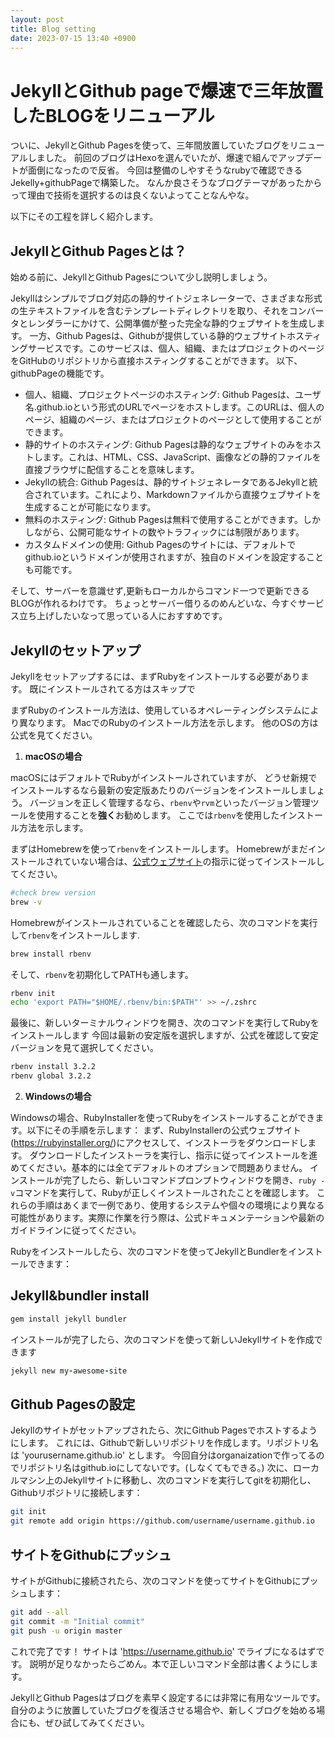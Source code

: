 ```yaml
---
layout: post
title: Blog setting
date: 2023-07-15 13:40 +0900
---
```


# JekyllとGithub pageで爆速で三年放置したBLOGをリニューアル

ついに、JekyllとGithub Pagesを使って、三年間放置していたブログをリニューアルしました。
前回のブログはHexoを選んでいたが、爆速で組んでアップデートが面倒になったので反省。
今回は整備のしやすそうなrubyで確認できるJekelly+githubPageで構築した。
なんか良さそうなブログテーマがあったからって理由で技術を選択するのは良くないよってことなんやな。

以下にその工程を詳しく紹介します。

## JekyllとGithub Pagesとは？

始める前に、JekyllとGithub Pagesについて少し説明しましょう。

Jekyllはシンプルでブログ対応の静的サイトジェネレーターで、さまざまな形式の生テキストファイルを含むテンプレートディレクトリを取り、それをコンバータとレンダラーにかけて、公開準備が整った完全な静的ウェブサイトを生成します。
一方、Github Pagesは、Githubが提供している静的ウェブサイトホスティングサービスです。このサービスは、個人、組織、またはプロジェクトのページをGitHubのリポジトリから直接ホスティングすることができます。
以下、githubPageの機能です。

- 個人、組織、プロジェクトページのホスティング: Github Pagesは、ユーザ名.github.ioという形式のURLでページをホストします。このURLは、個人のページ、組織のページ、またはプロジェクトのページとして使用することができます。
- 静的サイトのホスティング: Github Pagesは静的なウェブサイトのみをホストします。これは、HTML、CSS、JavaScript、画像などの静的ファイルを直接ブラウザに配信することを意味します。
- Jekyllの統合: Github Pagesは、静的サイトジェネレータであるJekyllと統合されています。これにより、Markdownファイルから直接ウェブサイトを生成することが可能になります。
- 無料のホスティング: Github Pagesは無料で使用することができます。しかしながら、公開可能なサイトの数やトラフィックには制限があります。
- カスタムドメインの使用: Github Pagesのサイトには、デフォルトでgithub.ioというドメインが使用されますが、独自のドメインを設定することも可能です。

そして、サーバーを意識せず,更新もローカルからコマンド一つで更新できるBLOGが作れるわけです。
ちょっとサーバー借りるのめんどいな、今すぐサービス立ち上げしたいなって思っている人におすすめです。

## Jekyllのセットアップ

Jekyllをセットアップするには、まずRubyをインストールする必要があります。
既にインストールされてる方はスキップで

まずRubyのインストール方法は、使用しているオペレーティングシステムにより異なります。
MacでのRubyのインストール方法を示します。
他のOSの方は公式を見てください。

1. **macOSの場合**

macOSにはデフォルトでRubyがインストールされていますが、
どうせ新規でインストールするなら最新の安定版あたりのバージョンをインストールしましょう。
バージョンを正しく管理するなら、`rbenv`や`rvm`といったバージョン管理ツールを使用することを**強く**お勧めします。
ここでは`rbenv`を使用したインストール方法を示します。

まずはHomebrewを使って`rbenv`をインストールします。
Homebrewがまだインストールされていない場合は、[公式ウェブサイト](https://brew.sh/)の指示に従ってインストールしてください。

```zsh
#check brew version
brew -v
```

Homebrewがインストールされていることを確認したら、次のコマンドを実行して`rbenv`をインストールします.

```zsh
brew install rbenv
```

そして、`rbenv`を初期化してPATHも通します。

```zsh
rbenv init
echo 'export PATH="$HOME/.rbenv/bin:$PATH"' >> ~/.zshrc
```

最後に、新しいターミナルウィンドウを開き、次のコマンドを実行してRubyをインストールします
今回は最新の安定版を選択しますが、公式を確認して安定バージョンを見て選択してください。

```zsh
rbenv install 3.2.2
rbenv global 3.2.2
```

2. **Windowsの場合**

Windowsの場合、RubyInstallerを使ってRubyをインストールすることができます。以下にその手順を示します：
まず、RubyInstallerの公式ウェブサイト(https://rubyinstaller.org/)にアクセスして、インストーラをダウンロードします。
ダウンロードしたインストーラを実行し、指示に従ってインストールを進めてください。基本的には全てデフォルトのオプションで問題ありません。
インストールが完了したら、新しいコマンドプロンプトウィンドウを開き、`ruby -v`コマンドを実行して、Rubyが正しくインストールされたことを確認します。
これらの手順はあくまで一例であり、使用するシステムや個々の環境により異なる可能性があります。実際に作業を行う際は、公式ドキュメンテーションや最新のガイドラインに従ってください。

Rubyをインストールしたら、次のコマンドを使ってJekyllとBundlerをインストールできます：

## Jekyll&bundler install

```zsh
gem install jekyll bundler
```

インストールが完了したら、次のコマンドを使って新しいJekyllサイトを作成できます

```ruby
jekyll new my-awesome-site
```

## Github Pagesの設定

Jekyllのサイトがセットアップされたら、次にGithub Pagesでホストするようにします。
これには、Githubで新しいリポジトリを作成します。リポジトリ名は 'yourusername.github.io' とします。
今回自分はorganaizationで作ってるのでリポジトリ名はgithub.ioにしてないです。(しなくてもできる。)
次に、ローカルマシン上のJekyllサイトに移動し、次のコマンドを実行してgitを初期化し、Githubリポジトリに接続します：

```zsh
git init
git remote add origin https://github.com/username/username.github.io
```

## サイトをGithubにプッシュ

サイトがGithubに接続されたら、次のコマンドを使ってサイトをGithubにプッシュします：

```zsh
git add --all
git commit -m "Initial commit"
git push -u origin master
```

これで完了です！
サイトは 'https://username.github.io' でライブになるはずです。
説明が足りなかったらごめん。本で正しいコマンド全部は書くようにします。

JekyllとGithub Pagesはブログを素早く設定するには非常に有用なツールです。
自分のように放置していたブログを復活させる場合や、新しくブログを始める場合にも、ぜひ試してみてください。

